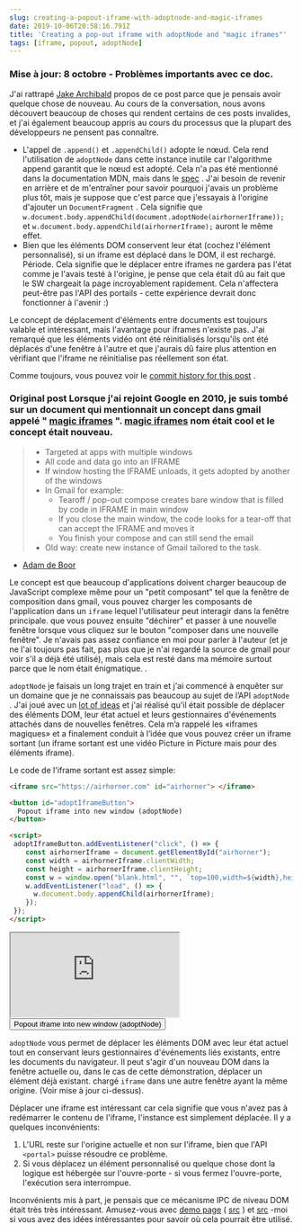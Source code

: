 ```yaml
---
slug: creating-a-popout-iframe-with-adoptnode-and-magic-iframes
date: 2019-10-06T20:58:16.791Z
title: 'Creating a pop-out iframe with adoptNode and "magic iframes"'
tags: [iframe, popout, adoptNode]
---
```


### Mise à jour: 8 octobre - Problèmes importants avec ce doc.

J&#39;ai rattrapé [Jake Archibald](https://jakearchibald.com/) propos de ce post parce que je pensais avoir quelque chose de nouveau. Au cours de la conversation, nous avons découvert beaucoup de choses qui rendent certains de ces posts invalides, et j&#39;ai également beaucoup appris au cours du processus que la plupart des développeurs ne pensent pas connaître.

* L&#39;appel de `.append()` et `.appendChild()` adopte le nœud. Cela rend l&#39;utilisation de `adoptNode` dans cette instance inutile car l&#39;algorithme append garantit que le nœud est adopté. Cela n&#39;a pas été mentionné dans la documentation MDN, mais dans le [spec](https://dom.spec.whatwg.org/#concept-node-append) . J&#39;ai besoin de revenir en arrière et de m&#39;entraîner pour savoir pourquoi j&#39;avais un problème plus tôt, mais je suppose que c&#39;est parce que j&#39;essayais à l&#39;origine d&#39;ajouter un `DocumentFragment` . Cela signifie que `w.document.body.appendChild(document.adoptNode(airhornerIframe));` et `w.document.body.appendChild(airhornerIframe);` auront le même effet.
* Bien que les éléments DOM conservent leur état (cochez l&#39;élément personnalisé), si un iframe est déplacé dans le DOM, il est rechargé. Période. Cela signifie que le déplacer entre iframes ne gardera pas l&#39;état comme je l&#39;avais testé à l&#39;origine, je pense que cela était dû au fait que le SW chargeait la page incroyablement rapidement. Cela n&#39;affectera peut-être pas l&#39;API des portails - cette expérience devrait donc fonctionner à l&#39;avenir :)

Le concept de déplacement d&#39;éléments entre documents est toujours valable et intéressant, mais l&#39;avantage pour iframes n&#39;existe pas. J&#39;ai remarqué que les éléments vidéo ont été réinitialisés lorsqu&#39;ils ont été déplacés d&#39;une fenêtre à l&#39;autre et que j&#39;aurais dû faire plus attention en vérifiant que l&#39;iframe ne réinitialise pas réellement son état.

Comme toujours, vous pouvez voir le [commit history for this post](https://github.com/PaulKinlan/paul.kinlan.me/commits/main/content/en/2019-10-06-creating-a-popout-iframe-with-adoptnode-and-magic-iframes.markdown) .

### Original post Lorsque j&#39;ai rejoint Google en 2010, je suis tombé sur un document qui mentionnait un concept dans gmail appelé &quot; [magic iframes](https://www.usenix.org/legacy/events/webapps10/tech/slides/deboor.pdf) &quot;. [magic iframes](https://www.usenix.org/legacy/events/webapps10/tech/slides/deboor.pdf) nom était cool et le concept était nouveau.

> * Targeted at apps with multiple windows
> * All code and data go into an IFRAME
> * If window hosting the IFRAME unloads, it gets adopted by another of the windows
> * In Gmail for example:
>   * Tearoff / pop-out compose creates bare window that is filled by code in IFRAME in main window
>   * If you close the main window, the code looks for a tear-off that can accept the IFRAME and moves it
>   * You finish your compose and can still send the email
> * Old way: create new instance of Gmail tailored to the task.

- [Adam de Boor](https://www.usenix.org/legacy/events/webapps10/tech/slides/deboor.pdf)

Le concept est que beaucoup d&#39;applications doivent charger beaucoup de JavaScript complexe même pour un &quot;petit composant&quot; tel que la fenêtre de composition dans gmail, vous pouvez charger les composants de l&#39;application dans un `iframe` lequel l&#39;utilisateur peut interagir dans la fenêtre principale. que vous pouvez ensuite &quot;déchirer&quot; et passer à une nouvelle fenêtre lorsque vous cliquez sur le bouton &quot;composer dans une nouvelle fenêtre&quot;. Je n&#39;avais pas assez confiance en moi pour parler à l&#39;auteur (et je ne l&#39;ai toujours pas fait, pas plus que je n&#39;ai regardé la source de gmail pour voir s&#39;il a déjà été utilisé), mais cela est resté dans ma mémoire surtout parce que le nom était énigmatique. .

`adoptNode` je faisais un long trajet en train et j&#39;ai commencé à enquêter sur un domaine que je ne connaissais pas beaucoup au sujet de l’API `adoptNode` . J&#39;ai joué avec un [lot of ideas](https://nifty-meadowlark.glitch.me/) et j&#39;ai réalisé qu&#39;il était possible de déplacer des éléments DOM, leur état actuel et leurs gestionnaires d&#39;événements attachés dans de nouvelles fenêtres. Cela m’a rappelé les «iframes magiques» et a finalement conduit à l’idée que vous pouvez créer un iframe sortant (un iframe sortant est une vidéo Picture in Picture mais pour des éléments iframe).

Le code de l&#39;iframe sortant est assez simple:

```html
<iframe src="https://airhorner.com" id="airhorner"> </iframe>

<button id="adoptIframeButton">
  Popout iframe into new window (adoptNode)
</button>

<script>
 adoptIframeButton.addEventListener("click", () => {
    const airhornerIframe = document.getElementById("airhorner");
    const width = airhornerIframe.clientWidth;
    const height = airhornerIframe.clientHeight;
    const w = window.open("blank.html", "", `top=100,width=${width},height=${height}`);
    w.addEventListener("load", () => {
      w.document.body.appendChild(airhornerIframe);
    });
 });
</script>
```

<iframe src="https://airhorner.com" id="airhorner"> </iframe>

<button id="adoptIframeButton">
  Popout iframe into new window (adoptNode)
</button>

<script>
 adoptIframeButton.addEventListener("click", () => {
    const airhornerIframe = document.getElementById("airhorner");
    const width = airhornerIframe.clientWidth;
    const height = airhornerIframe.clientHeight;
    const w = window.open("/blank.html", "", `top=100,width=${width},height=${height}`);
    w.addEventListener("load", () => {
      w.document.body.appendChild(airhornerIframe);
    });
 });
</script>

`adoptNode` vous permet de déplacer les éléments DOM avec leur état actuel tout en conservant leurs gestionnaires d&#39;événements liés existants, entre les documents du navigateur. Il peut s&#39;agir d&#39;un nouveau DOM dans la fenêtre actuelle ou, dans le cas de cette démonstration, déplacer un élément déjà existant. chargé `iframe` dans une autre fenêtre ayant la même origine. (Voir mise à jour ci-dessus).

Déplacer une iframe est intéressant car cela signifie que vous n&#39;avez pas à redémarrer le contenu de l&#39;iframe, l&#39;instance est simplement déplacée. Il y a quelques inconvénients:

1. L&#39;URL reste sur l&#39;origine actuelle et non sur l&#39;iframe, bien que l&#39;API `<portal>` puisse résoudre ce problème.
2. Si vous déplacez un élément personnalisé ou quelque chose dont la logique est hébergée sur l&#39;ouvre-porte - si vous fermez l&#39;ouvre-porte, l&#39;exécution sera interrompue.

Inconvénients mis à part, je pensais que ce mécanisme IPC de niveau DOM était très très intéressant. Amusez-vous avec [demo page](https://nifty-meadowlark.glitch.me/) ( [src](https://glitch.com/edit/#!/nifty-meadowlark?path=script.js) ) et [src](https://glitch.com/edit/#!/nifty-meadowlark?path=script.js) -moi si vous avez des idées intéressantes pour savoir où cela pourrait être utilisé.

